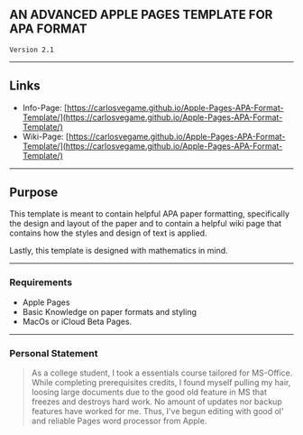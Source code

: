 ## AN ADVANCED APPLE PAGES TEMPLATE FOR APA FORMAT

```
Version 2.1 
```
----------

## Links

 - Info-Page: [https://carlosvegame.github.io/Apple-Pages-APA-Format-Template/](https://carlosvegame.github.io/Apple-Pages-APA-Format-Template/)
 - Wiki-Page: [https://carlosvegame.github.io/Apple-Pages-APA-Format-Template/](https://carlosvegame.github.io/Apple-Pages-APA-Format-Template/)

----------
## Purpose
This template is meant to contain helpful APA paper formatting, specifically the design and layout of the paper and to contain a helpful wiki page that contains how the styles and design of text is applied. 

Lastly, this template is designed with mathematics in mind. 

----------
### Requirements

 - Apple Pages
 - Basic Knowledge on paper formats and styling
 - MacOs or iCloud Beta Pages.  

----------
### Personal Statement

>As a college student, I took a essentials course tailored for MS-Office. While completing prerequisites credits, I found myself pulling my hair, loosing large documents due to the good old feature in MS that freezes and destroys hard work. No amount of updates nor backup features have worked for me. Thus, I've begun editing with good ol' and reliable Pages word processor from Apple. 

